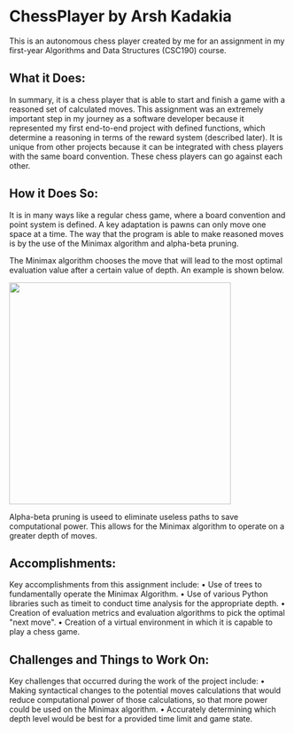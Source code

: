 # ChessPlayer by Arsh Kadakia

This is an autonomous chess player created by me for an assignment in my first-year Algorithms and Data Structures (CSC190) course.

## What it Does:

In summary, it is a chess player that is able to start and finish a game with a reasoned set of calculated moves. This assignment was an extremely important step in my journey as a software developer because it represented my first end-to-end project with defined functions, which determine a reasoning in terms of the reward system (described later). It is unique from other projects because it can be integrated with chess players with the same board convention. These chess players can go against each other.

## How it Does So:

It is in many ways like a regular chess game, where a board convention and point system is defined. A key adaptation is pawns can only move one space at a time. The way that the program is able to make reasoned moves is by the use of the Minimax algorithm and alpha-beta pruning.

The Minimax algorithm chooses the move that will lead to the most optimal evaluation value after a certain value of depth. An example is shown below.

<img src="https://upload.wikimedia.org/wikipedia/commons/thumb/6/6f/Minimax.svg/400px-Minimax.svg.png" width="400" height="400"/>

Alpha-beta pruning is useed to eliminate useless paths to save computational power. This allows for the Minimax algorithm to operate on a greater depth of moves.

## Accomplishments:

Key accomplishments from this assignment include:
• Use of trees to fundamentally operate the Minimax Algorithm.
• Use of various Python libraries such as timeit to conduct time analysis for the appropriate depth.
• Creation of evaluation metrics and evaluation algorithms to pick the optimal "next move".
• Creation of a virtual environment in which it is capable to play a chess game.

## Challenges and Things to Work On:

Key challenges that occurred during the work of the project include:
• Making syntactical changes to the potential moves calculations that would reduce computational power of those calculations, so that more power could be used on the Minimax algorithm.
• Accurately determining which depth level would be best for a provided time limit and game state.
